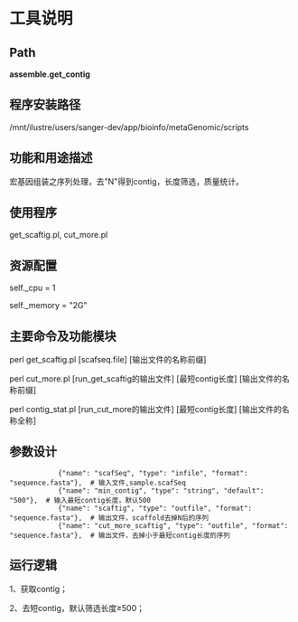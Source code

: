
工具说明
==========================

Path
-----------

**assemble.get_contig**

程序安装路径
-----------------------------------
/mnt/ilustre/users/sanger-dev/app/bioinfo/metaGenomic/scripts

功能和用途描述
-----------------------------------

宏基因组装之序列处理，去"N"得到contig，长度筛选，质量统计。

使用程序
-----------------------------------

get_scaftig.pl, cut_more.pl

资源配置
-----------------------------------

self._cpu = 1

self._memory = "2G"

主要命令及功能模块
-----------------------------------

perl get_scaftig.pl [scafseq.file] [输出文件的名称前缀]

perl cut_more.pl [run_get_scaftig的输出文件] [最短contig长度] [输出文件的名称前缀]

perl contig_stat.pl [run_cut_more的输出文件] [最短contig长度] [输出文件的名称全称]

参数设计
-----------------------------------

```
            {"name": "scafSeq", "type": "infile", "format": "sequence.fasta"},  # 输入文件,sample.scafSeq
            {"name": "min_contig", "type": "string", "default": "500"},  # 输入最短contig长度，默认500
            {"name": "scaftig", "type": "outfile", "format": "sequence.fasta"},  # 输出文件，scaffold去掉N后的序列
            {"name": "cut_more_scaftig", "type": "outfile", "format": "sequence.fasta"},  # 输出文件，去掉小于最短contig长度的序列
```


运行逻辑
-----------------------------------
1、获取contig；

2、去短contig，默认筛选长度≥500；
